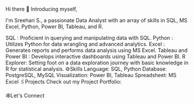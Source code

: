 Hi there 👋 Introducing myself,


I'm Sreehari S., a passionate Data Analyst with an array of skills in SQL, MS Excel, Python, Power BI, Tableau, and R.

SQL : Proficient in querying and manipulating data with SQL.
Python : Utilizes Python for data wrangling and advanced analytics.
Excel : Generates reports and performs data analysis using MS Excel.
Tableau and Power BI : Develops interactive dashboards using Tableau and Power BI.
R Explorer: Setting foot on a data exploration journey with basic knowledge in R for statistical analysis.
⚙️Skills
Language: SQL, Python
Database: PostgreSQL, MySQL
Visualization: Power BI, Tableau
Spreadsheet: MS Excel
🖇️Projects
Check out my Project Portfolio: 

🕸️Let's Connect
